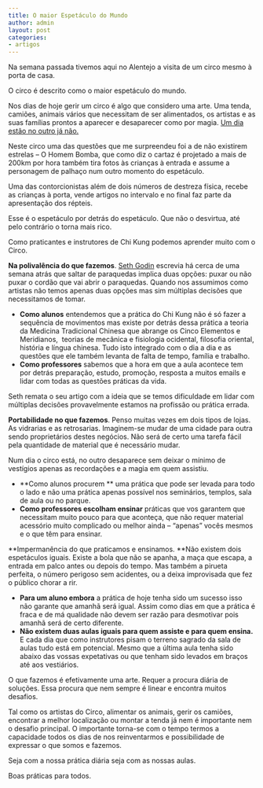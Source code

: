 ```yaml
---
title: O maior Espetáculo do Mundo
author: admin
layout: post
categories:
- artigos
---
```

Na semana passada tivemos aqui no Alentejo a visita de um circo mesmo à porta de casa.

O circo é descrito como o maior espetáculo do mundo.

Nos dias de hoje gerir um circo é algo que considero uma arte. Uma tenda, camiões, animais vários que necessitam de ser alimentados, os artistas e as suas famílias prontos a aparecer e desaparecer como por magia. <a href="http://devagar.org/chegar/?p=161" target="_blank">Um dia estão no outro já não. </a>

Neste circo uma das questões que me surpreendeu foi a de não existirem estrelas &#8211; O Homem Bomba, que como diz o cartaz é projetado a mais de 200km por hora também tira fotos às crianças à entrada e assume a personagem de palhaço num outro momento do espetáculo.

Uma das contorcionistas além de dois números de destreza física, recebe as crianças à porta, vende artigos no intervalo e no final faz parte da apresentação dos répteis.

Esse é o espetáculo por detrás do espetáculo. Que não o desvirtua, até pelo contrário o torna mais rico.

Como praticantes e instrutores de Chi Kung podemos aprender muito com o Circo.

**Na polivalência do que fazemos**. <a href="http://sethgodin.typepad.com/" target="_blank">Seth Godin</a> escrevia há cerca de uma semana atrás que saltar de paraquedas implica duas opções: puxar ou não puxar o cordão que vai abrir o paraquedas. Quando nos assumimos como artistas não temos apenas duas opções mas sim múltiplas decisões que necessitamos de tomar.

*   **Como alunos** entendemos que a prática do Chi Kung não é só fazer a sequência de movimentos mas existe por detrás dessa prática a teoria da Medicina Tradicional Chinesa que abrange os Cinco Elementos e Meridianos,  teorias de mecânica e fisiologia ocidental, filosofia oriental, história e língua chinesa. Tudo isto integrado com o dia a dia e as questões que ele também levanta de falta de tempo, família e trabalho.
*   **Como professores** sabemos que a hora em que a aula acontece tem por detrás preparação, estudo, promoção, resposta a muitos emails e lidar com todas as questões práticas da vida.

Seth remata o seu artigo com a ideia que se temos dificuldade em lidar com múltiplas decisões provavelmente estamos na profissão ou prática errada.

**Portabilidade no que fazemos**. Penso muitas vezes em dois tipos de lojas. As vidrarias e as retrosarias. Imaginem-se mudar de uma cidade para outra sendo proprietários destes negócios. Não será de certo uma tarefa fácil pela quantidade de material que é necessário mudar.

Num dia o circo está, no outro desaparece sem deixar o mínimo de vestígios apenas as recordações e a magia em quem assistiu.

*   **Como alunos procurem ** uma prática que pode ser levada para todo o lado e não uma prática apenas possível nos seminários, templos, sala de aula ou no parque.
*   **Como professores escolham ensinar** práticas que vos garantem que necessitam muito pouco para que aconteça, que não requer material acessório muito complicado ou melhor ainda &#8211; &#8220;apenas&#8221; vocês mesmos e o que têm para ensinar.

**Impermanência do que praticamos e ensinamos. **Não existem dois espetáculos iguais. Existe a bola que não se apanha, a maça que escapa, a entrada em palco antes ou depois do tempo. Mas também a pirueta perfeita, o número perigoso sem acidentes, ou a deixa improvisada que fez o público chorar a rir.

*   **Para um aluno embora** a prática de hoje tenha sido um sucesso isso não garante que amanhã será igual. Assim como dias em que a prática é fraca e de má qualidade não devem ser razão para desmotivar pois amanhã será de certo diferente.
*   **Não existem duas aulas iguais para quem assiste e para quem ensina.** E cada dia que como instrutores pisam o terreno sagrado da sala de aulas tudo está em potencial. Mesmo que a última aula tenha sido abaixo das vossas expetativas ou que tenham sido levados em braços até aos vestiários.

O que fazemos é efetivamente uma arte. Requer a procura diária de soluções. Essa procura que nem sempre é linear e encontra muitos desafios.

Tal como os artistas do Circo, alimentar os animais, gerir os camiões, encontrar a melhor localização ou montar a tenda já nem é importante nem o desafio principal. O importante torna-se com o tempo termos a capacidade todos os dias de nos reinventarmos e possibilidade de expressar o que somos e fazemos.

Seja com a nossa prática diária seja com as nossas aulas.

Boas práticas para todos.
